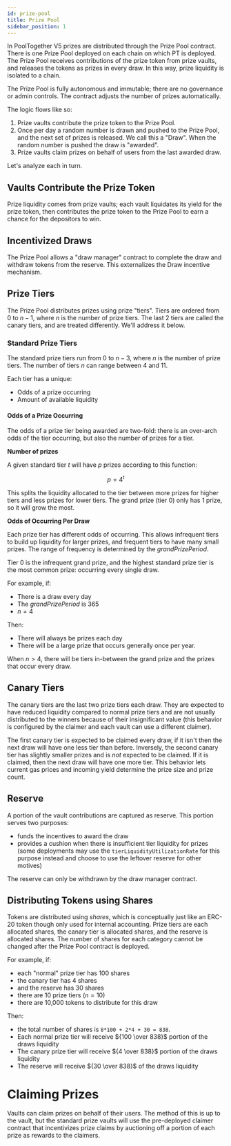 ```yaml
---
id: prize-pool
title: Prize Pool
sidebar_position: 1
---
```


In PoolTogether V5 prizes are distributed through the Prize Pool contract. There is one Prize Pool deployed on each chain on which PT is deployed. The Prize Pool receives contributions of the prize token from prize vaults, and releases the tokens as prizes in every draw. In this way, prize liquidity is isolated to a chain.

The Prize Pool is fully autonomous and immutable; there are no governance or admin controls. The contract adjusts the number of prizes automatically.

The logic flows like so:

1. Prize vaults contribute the prize token to the Prize Pool.
2. Once per day a random number is drawn and pushed to the Prize Pool, and the next set of prizes is released. We call this a "Draw". When the random number is pushed the draw is "awarded".
3. Prize vaults claim prizes on behalf of users from the last awarded draw.

Let's analyze each in turn.

## Vaults Contribute the Prize Token

Prize liquidity comes from prize vaults; each vault liquidates its yield for the prize token, then contributes the prize token to the Prize Pool to earn a chance for the depositors to win.

## Incentivized Draws

The Prize Pool allows a "draw manager" contract to complete the draw and withdraw tokens from the reserve. This externalizes the Draw incentive mechanism.

## Prize Tiers

The Prize Pool distributes prizes using prize "tiers". Tiers are ordered from 0 to $n-1$, where $n$ is the number of prize tiers. The last 2 tiers are called the canary tiers, and are treated differently. We'll address it below.

### Standard Prize Tiers

The standard prize tiers run from 0 to $n-3$, where $n$ is the number of prize tiers. The number of tiers $n$ can range between 4 and 11.

Each tier has a unique:

- Odds of a prize occurring
- Amount of available liquidity

#### Odds of a Prize Occurring

The odds of a prize tier being awarded are two-fold: there is an over-arch odds of the tier occurring, but also the number of prizes for a tier.

**Number of prizes**

A given standard tier $t$ will have $p$ prizes according to this function:

$$
p = 4^t
$$

This splits the liquidity allocated to the tier between more prizes for higher tiers and less prizes for lower tiers. The grand prize (tier 0) only has 1 prize, so it will grow the most.

**Odds of Occurring Per Draw**

Each prize tier has different odds of occurring. This allows infrequent tiers to build up liquidity for larger prizes, and frequent tiers to have many small prizes. The range of frequency is determined by the *grandPrizePeriod*.

Tier 0 is the infrequent grand prize, and the highest standard prize tier is the most common prize: occurring every single draw.

For example, if:

- There is a draw every day
- The *grandPrizePeriod* is 365
- $n = 4$

Then:

- There will always be prizes each day
- There will be a large prize that occurs generally once per year.

When $n > 4$, there will be tiers in-between the grand prize and the prizes that occur every draw.

## Canary Tiers

The canary tiers are the last two prize tiers each draw. They are expected to have reduced liquidity compared to normal prize tiers and are not usually distributed to the winners because of their insignificant value (this behavior is configured by the claimer and each vault can use a different claimer).

The first canary tier is expected to be claimed every draw, if it isn't then the next draw will have one less tier than before. Inversely, the second canary tier has slightly smaller prizes and is *not* expected to be claimed. If it is claimed, then the next draw will have one more tier. This behavior lets current gas prices and incoming yield determine the prize size and prize count.

## Reserve

A portion of the vault contributions are captured as reserve. This portion serves two purposes:

- funds the incentives to award the draw
- provides a cushion when there is insufficient tier liquidity for prizes (some deployments may use the `tierLiquidityUtilizationRate` for this purpose instead and choose to use the leftover reserve for other motives)

The reserve can only be withdrawn by the draw manager contract.

## Distributing Tokens using Shares

Tokens are distributed using *shares*, which is conceptually just like an ERC-20 token though only used for internal accounting. Prize tiers are each allocated shares, the canary tier is allocated shares, and the reserve is allocated shares. The number of shares for each category cannot be changed after the Prize Pool contract is deployed.

For example, if:

- each "normal" prize tier has 100 shares
- the canary tier has 4 shares
- and the reserve has 30 shares
- there are 10 prize tiers ($n = 10$)
- there are 10,000 tokens to distribute for this draw

Then:

- the total number of shares is `8*100 + 2*4 + 30 = 838`.
- Each normal prize tier will receive ${100 \over 838}$ portion of the draws liquidity
- The canary prize tier will receive ${4 \over 838}$ portion of the draws liquidity
- The reserve will receive ${30 \over 838}$ of the draws liquidity

# Claiming Prizes

Vaults can claim prizes on behalf of their users. The method of this is up to the vault, but the standard prize vaults will use the pre-deployed claimer contract that incentivizes prize claims by auctioning off a portion of each prize as rewards to the claimers.
